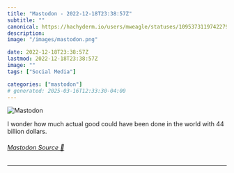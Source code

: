```yaml
---
title: "Mastodon - 2022-12-18T23:38:57Z"
subtitle: ""
canonical: https://hachyderm.io/users/mweagle/statuses/109537311974227962
description:
image: "/images/mastodon.png"

date: 2022-12-18T23:38:57Z
lastmod: 2022-12-18T23:38:57Z
image: ""
tags: ["Social Media"]

categories: ["mastodon"]
# generated: 2025-03-16T12:33:30-04:00
---
```

![Mastodon](/images/mastodon.png)

<p>I wonder how much actual good could have been done in the world with 44 billion dollars.</p>


###### [Mastodon Source 🐘](https://hachyderm.io/@mweagle/109537311974227962)

___
